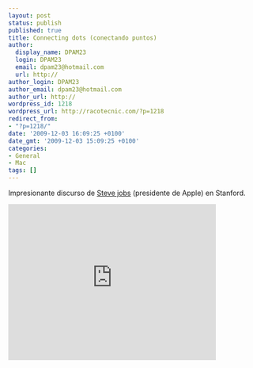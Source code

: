 ```yaml
---
layout: post
status: publish
published: true
title: Connecting dots (conectando puntos)
author:
  display_name: DPAM23
  login: DPAM23
  email: dpam23@hotmail.com
  url: http://
author_login: DPAM23
author_email: dpam23@hotmail.com
author_url: http://
wordpress_id: 1218
wordpress_url: http://racotecnic.com/?p=1218
redirect_from:
- "?p=1218/"
date: '2009-12-03 16:09:25 +0100'
date_gmt: '2009-12-03 15:09:25 +0100'
categories:
- General
- Mac
tags: []
---
```


Impresionante discurso de <a rel="nofollow" href="http://es.wikipedia.org/wiki/Steve_Jobs" target="_blank">Steve jobs</a> (presidente de Apple) en Stanford.

<iframe width="420" height="315" src="https://www.youtube.com/embed/UF8uR6Z6KLc" frameborder="0" allowfullscreen></iframe>
